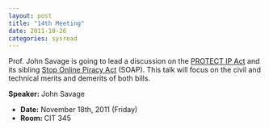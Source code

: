 ```yaml
---
layout: post
title: "14th Meeting"
date: 2011-10-26
categories: sysread
---
```


Prof. John Savage is going to lead a discussion on the <a href="http://en.wikipedia.org/wiki/PROTECT_IP_Act" target="_blank">PROTECT IP Act</a> and its sibling <a href="http://en.wikipedia.org/wiki/Stop_Online_Piracy_Act" target="_blank">Stop Online Piracy Act</a> (SOAP). This talk will focus on the civil and technical merits and demerits of both bills.

<strong>Speaker:</strong> John Savage
<ul>
	<li><strong>Date:</strong> November 18th, 2011 (Friday)</li>
	<li><strong>Room: </strong>CIT 345</li>
</ul>
